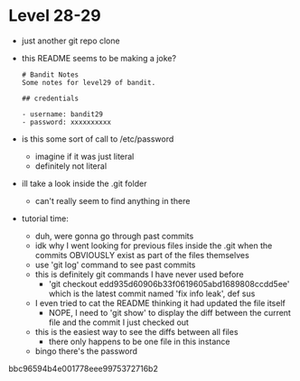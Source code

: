 # Level 28-29

- just another git repo clone 
- this README seems to be making a joke?
    ~~~
    # Bandit Notes
    Some notes for level29 of bandit.

    ## credentials

    - username: bandit29
    - password: xxxxxxxxxx
    ~~~
- is this some sort of call to /etc/password
    - imagine if it was just literal
    - definitely not literal
- ill take a look inside the .git folder
    - can't really seem to find anything in there

- tutorial time:
    - duh, were gonna go through past commits
    - idk why I went looking for previous files inside the .git when the commits OBVIOUSLY exist as part of the files themselves
    - use 'git log' command to see past commits
    - this is definitely git commands I have never used before
        - 'git checkout edd935d60906b33f0619605abd1689808ccdd5ee' which is the latest commit named 'fix info leak', def sus
    - I even tried to cat the README thinking it had updated the file itself
        - NOPE, I need to 'git show' to display the diff between the current file and the commit I just checked out
    - this is the easiest way to see the diffs between all files
        - there only happens to be one file in this instance
    - bingo there's the password

bbc96594b4e001778eee9975372716b2
